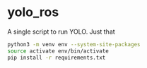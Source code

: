 # yolo_ros
A single script to run YOLO. Just that

```sh
python3 -m venv env --system-site-packages
source activate env/bin/activate
pip install -r requirements.txt
```
